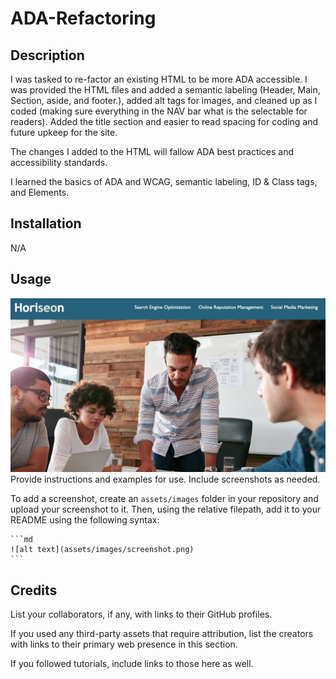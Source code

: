 # ADA-Refactoring

## Description

I was tasked to re-factor an existing HTML to be more ADA accessible. I was provided the HTML files and added a semantic labeling (Header, Main, Section, aside, and footer.), added alt tags for images, and cleaned up as I coded (making sure everything in the NAV bar what is the selectable for readers). Added the title section and easier to read spacing for coding and future upkeep for the site. 

The changes I added to the HTML will fallow ADA best practices and accessibility standards.

I learned the basics of ADA and WCAG, semantic labeling, ID & Class tags, and Elements. 


## Installation

N/A

## Usage


![alt text](assets/images/Horiseon-ADA.png)
Provide instructions and examples for use. Include screenshots as needed.

To add a screenshot, create an `assets/images` folder in your repository and upload your screenshot to it. Then, using the relative filepath, add it to your README using the following syntax:

    ```md
    ![alt text](assets/images/screenshot.png)
    ```

## Credits

List your collaborators, if any, with links to their GitHub profiles.

If you used any third-party assets that require attribution, list the creators with links to their primary web presence in this section.

If you followed tutorials, include links to those here as well.
